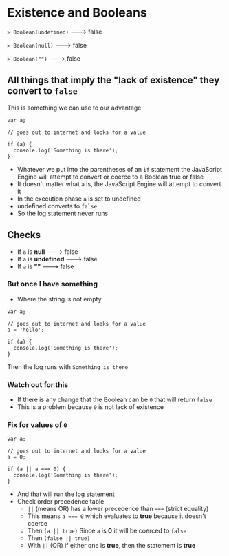 # Existence and Booleans
`> Boolean(undefined)` ---> false

`> Boolean(null)` ---> false

`> Boolean("")` ---> false

## All things that imply the "lack of existence" they convert to `false`
This is something we can use to our advantage

```
var a;

// goes out to internet and looks for a value

if (a) {
  console.log('Something is there');
}
```

* Whatever we put into the parentheses of an `if` statement the JavaScript Engine will attempt to convert or coerce to a Boolean true or false
* It doesn't matter what `a` is, the JavaScript Engine will attempt to convert it
* In the execution phase `a` is set to undefined
* undefined converts to `false`
* So the log statement never runs

## Checks
* If `a` is **null** ---> false
* If `a` is **undefined** ---> false
* If `a` is **""** ---> false

### But once I have something
* Where the string is not empty

```
var a;

// goes out to internet and looks for a value
a = 'hello';

if (a) {
  console.log('Something is there');
}
```

Then the log runs with `Something is there`

### Watch out for this
* If there is any change that the Boolean can be `0` that will return `false`
* This is a problem because `0` is not lack of existence

### Fix for values of `0`
```
var a;

// goes out to internet and looks for a value
a = 0;

if (a || a === 0) {
  console.log('Something is there');
}
```

* And that will run the log statement
* Check order precedence table
    - `||` (means OR) has a lower precedence than `===` (strict equality)
    - This means `a === 0` which evaluates to **true** because it doesn't coerce
    - Then `(a || true)`
        Since `a` is **0** it will be coerced to `false`
    - Then `(false || true)`
    - With `||` (OR) if either one is **true**, then the statement is **true**
